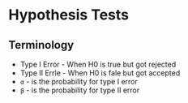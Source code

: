 # Hypothesis Tests


## Terminology
* Type I Error - When H0 is true but got rejected
* Type II Errle - When H0 is fale but got accepted
* `α` - is the probability for type I error
* `β` - is the probability for type II error

